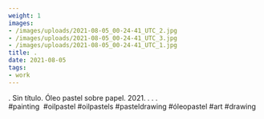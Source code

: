 ```yaml
---
weight: 1
images:
- /images/uploads/2021-08-05_00-24-41_UTC_2.jpg
- /images/uploads/2021-08-05_00-24-41_UTC_3.jpg
- /images/uploads/2021-08-05_00-24-41_UTC_1.jpg
title: .
date: 2021-08-05
tags:
- work
---
```


.
Sin título.
Óleo pastel sobre papel.
2021.
.
.
.
#painting  #oilpastel #oilpastels #pasteldrawing #óleopastel #art #drawing
